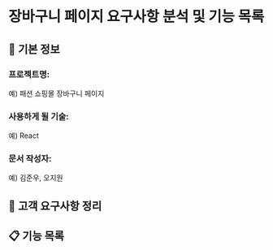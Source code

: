# 장바구니 페이지 요구사항 분석 및 기능 목록

## 📌 기본 정보
### 프로젝트명: 
예) 패션 쇼핑몰 장바구니 페이지

### 사용하게 될 기술: 
예) React

### 문서 작성자: 
예) 김준우, 오지원

## 📝 고객 요구사항 정리

## 📋 기능 목록
